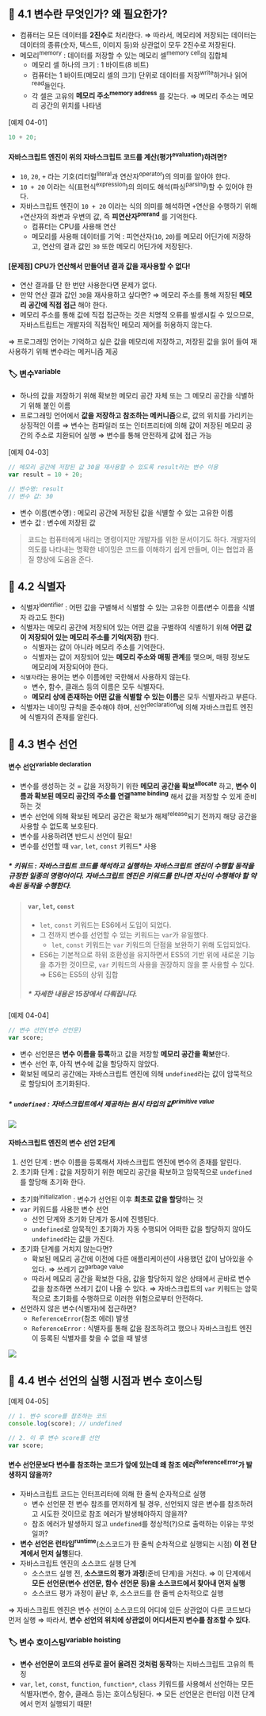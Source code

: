## 📂 4.1 변수란 무엇인가? 왜 필요한가?

- 컴퓨터는 모든 데이터를 **2진수**로 처리한다.
  ⇒ 따라서, 메모리에 저장되는 데이터는 데이터의 종류(숫자, 텍스트, 이미지 등)와 상관없이 모두 2진수로 저장된다.
- 메모리<sup>memory</sup> : 데이터를 저장할 수 있는 메모리 셀<sup>memory cell</sup>의 집합체
  - 메모리 셀 하나의 크기 : 1 바이트(8 비트)
  - 컴퓨터는 1 바이트(메모리 셀의 크기) 단위로 데이터를 저장<sup>write</sup>하거나 읽어<sup>read</sup>들인다.
  - 각 셀은 고유의 **메모리 주소<sup>memory address</sup>** 를 갖는다.
    ⇒ 메모리 주소는 메모리 공간의 위치를 나타냄

[예제 04-01]

```javascript
10 + 20;
```

#### 자바스크립트 엔진이 위의 자바스크립트 코드를 계산(평가<sup>evaluation</sup>)하려면?

- `10`, `20`, `+` 라는 기호(리터럴<sup>literal</sup>과 연산자<sup>operator</sup>)의 의미를 알아야 한다.
- `10 + 20` 이라는 식(표현식<sup>expression</sup>)의 의미도 해석(파싱<sup>parsing</sup>)할 수 있어야 한다.
- 자바스크립트 엔진이 `10 + 20` 이라는 식의 의미를 해석하면 `+`연산을 수행하기 위해 `+`연산자의 좌변과 우변의 값, 즉 **피연산자<sup>prerand</sup>** 를 기억한다.
  - 컴퓨터는 CPU를 사용해 연산
  - 메모리를 사용해 데이터를 기억 : 피연산자(`10`, `20`)를 메모리 어딘가에 저장하고, 연산의 결과 값인 `30` 또한 메모리 어딘가에 저장된다.

#### [문제점] CPU가 연산해서 만들어낸 결과 값을 재사용할 수 없다!

- 연산 결과를 단 한 번만 사용한다면 문제가 없다.
- 만약 연산 결과 값인 `30`을 재사용하고 싶다면?
  ⇒ 메모리 주소를 통해 저장된 **메모리 공간에 직접 접근** 해야 한다.
- 메모리 주소를 통해 값에 직접 접근하는 것은 치명적 오류를 발생시킬 수 있으므로, 자바스트립트는 개발자의 직접적인 메모리 제어를 허용하지 않는다.

⇒ 프로그래밍 언어는 기억하고 싶은 값을 메모리에 저장하고, 저장된 값을 읽어 들여 재사용하기 위해 변수라는 메커니즘 제공

### 🏷 변수<sup>variable</sup>

- 하나의 값을 저장하기 위해 확보한 메모리 공간 자체 또는 그 메모리 공간을 식별하기 위해 붙인 이름
- 프로그래밍 언어에서 **값을 저장하고 참조하는 메커니즘**으로, 값의 위치를 가리키는 상징적인 이름
  ⇒ 변수는 컴파일러 또는 인터프리터에 의해 값이 저장된 메모리 공간의 주소로 치환되어 실행
  ⇒ 변수를 통해 안전하게 값에 접근 가능

[예제 04-03]

```javascript
// 메모리 공간에 저장된 값 30을 재사용할 수 있도록 result라는 변수 이용
var result = 10 + 20;

// 변수명: result
// 변수 값: 30
```

- 변수 이름(변수명) : 메모리 공간에 저장된 값을 식별할 수 있는 고유한 이름
- 변수 값 : 변수에 저장된 값

> 코드는 컴퓨터에게 내리는 명령이지만 개발자를 위한 문서이기도 하다. 개발자의 의도를 나타내는 명확한 네이밍은 코드를 이해하기 쉽게 만들며, 이는 협업과 품질 향상에 도움을 준다.

## 📂 4.2 식별자

- 식별자<sup>identifier</sup> : 어떤 값을 구별해서 식별할 수 있는 고유한 이름(변수 이름을 식별자 라고도 한다)
- 식별자는 메모리 공간에 저장되어 있는 어떤 값을 구별하여 식별하기 위해 **어떤 값이 저장되어 있는 메모리 주소를 기억(저장)** 한다.
  - 식별자는 값이 아니라 메모리 주소를 기억한다.
  - 식별자는 값이 저장되어 있는 **메모리 주소와 매핑 관계**를 맺으며, 매핑 정보도 메모리에 저장되어야 한다.
- `식별자`라는 용어는 변수 이름에만 국한해서 사용하지 않는다.
  - 변수, 함수, 클래스 등의 이름은 모두 식별자다.
  - **메모리 상에 존재하는 어떤 값을 식별할 수 있는 이름**은 모두 식별자라고 부른다.
- 식별자는 네이밍 규칙을 준수해야 하며, 선언<sup>declaration</sup>에 의해 자바스크립트 엔진에 식별자의 존재를 알린다.

## 📂 4.3 변수 선언

#### 변수 선언<sup>variable declaration</sup>

- 변수를 생성하는 것
  = 값을 저장하기 위한 **메모리 공간을 확보<sup>allocate</sup>** 하고, **변수 이름과 확보된 메모리 공간의 주소를 연결<sup>name binding</sup>** 해서 값을 저장할 수 있게 준비하는 것
- 변수 선언에 의해 확보된 메모리 공간은 확보가 해제<sup>release</sup>되기 전까지 해당 공간을 사용할 수 없도록 보호된다.
- 변수를 사용하려면 반드시 선언이 필요!
- 변수를 선언할 때 `var`, `let`, `const` 키워드\* 사용

##### \* 키워드 : 자바스크립트 코드를 해석하고 실행하는 자바스크립트 엔진이 수행할 동작을 규정한 일종의 명령어이다. 자바스크립트 엔진은 키워드를 만나면 자신이 수행해야 할 약속된 동작을 수행한다.

> #### `var`, `let`, `const`
>
> - `let`, `const` 키워드는 ES6에서 도입이 되었다.
> - 그 전까지 변수를 선언할 수 있는 키워드는 `var`가 유일했다.
>   - `let`, `const` 키워드는 `var` 키워드의 단점을 보완하기 위해 도입되었다.
> - ES6는 기본적으로 하위 호환성을 유지하면서 ES5의 기반 위에 새로운 기능을 추가한 것이므로, `var` 키워드의 사용을 권장하지 않을 뿐 사용할 수 있다.
>   ⇒ ES6는 ES5의 상위 집합
>
> ##### \* 자세한 내용은 15장에서 다뤄집니다.

[예제 04-04]

```javascript
// 변수 선언(변수 선언문)
var score;
```

- 변수 선언문은 **변수 이름을 등록**하고 값을 저장할 **메모리 공간을 확보**한다.
- 변수 선언 후, 아직 변수에 값을 할당하지 않았다.
- 확보된 메모리 공간에는 자바스크립트 엔진에 의해 `undefined`라는 값이 암묵적으로 할당되어 초기화된다.

##### \* `undefined` : 자바스크립트에서 제공하는 원시 타입의 값<sup>primitive value</sup>

![](https://i.imgur.com/HgPGC7m.png)

#### 자바스크립트 엔진의 변수 선언 2단계

1. 선언 단계 : 변수 이름을 등록해서 자바스크립트 엔진에 변수의 존재를 알린다.
2. 초기화 단계 : 값을 저장하기 위한 메모리 공간을 확보하고 암묵적으로 `undefined`를 할당해 초기화 한다.

- 초기화<sup>initialization</sup> : 변수가 선언된 이후 **최초로 값을 할당**하는 것
- `var` 키워드를 사용한 변수 선언
  - 선언 단계와 초기화 단계가 동시에 진행된다.
  - `undefined`로 암묵적인 초기화가 자동 수행되어 어떠한 값을 할당하지 않아도 `undefined`라는 값을 가진다.
- 초기화 단계를 거치지 않는다면?
  - 확보된 메모리 공간에 이전에 다른 애플리케이션이 사용했던 값이 남아있을 수 있다. ⇒ 쓰레기 값<sup>garbage value</sup>
  - 따라서 메모리 공간을 확보한 다음, 값을 할당하지 않은 상태에서 곧바로 변수 값을 참조하면 쓰레기 값이 나올 수 있다.
    ⇒ 자바스크립트의 `var` 키워드는 암묵적으로 초기화를 수행하므로 이러한 위험으로부터 안전하다.
- 선언하지 않은 변수(식별자)에 접근하면?
  - `ReferenceError`(참조 에러) 발생
  - `ReferenceError` : 식별자를 통해 값을 참조하려고 했으나 자바스크립트 엔진이 등록된 식별자를 찾을 수 없을 때 발생

![](https://i.imgur.com/AEIKqGU.png)

## 📂 4.4 변수 선언의 실행 시점과 변수 호이스팅

[예제 04-05]

```javascript
// 1. 변수 score를 참조하는 코드
console.log(score); // undefined

// 2. 이 후 변수 score를 선언
var score;
```

#### 변수 선언문보다 변수를 참조하는 코드가 앞에 있는데 왜 참조 에러<sup>ReferenceError</sup>가 발생하지 않을까?

- 자바스크립트 코드는 인터프리터에 의해 한 줄씩 순자적으로 실행
  - 변수 선언문 전 변수 참조를 먼저하게 될 경우, 선언되지 않은 변수를 참조하려고 시도한 것이므로 참조 에러가 발생해야하지 않을까?
  - 참조 에러가 발생하지 않고 `undefined`를 정상적(?)으로 출력하는 이유는 무엇일까?
- **변수 선언은 런타임<sup>runtime</sup>**(소스코드가 한 줄씩 순차적으로 실행되는 시점) **이 전 단계에서 먼저 실행**된다.
- 자바스크립트 엔진의 소스코드 실행 단계
  - 소스코드 실행 전, **소스코드의 평가 과정**(준비 단계)을 거친다.
    ⇒ 이 단계에서 **모든 선언문(변수 선언문, 함수 선언문 등)을 소스코드에서 찾아내 먼저 실행**
  - 소스코드 평가 과정이 끝난 후, 소스코드를 한 줄씩 순차적으로 실행

⇒ 자바스크립트 엔진은 변수 선언이 소스코드의 어디에 있든 상관없이 다른 코드보다 먼저 실행
⇒ 따라서, **변수 선언의 위치에 상관없이 어디서든지 변수를 참조할 수 있다.**

### 🏷 변수 호이스팅<sup>variable hoisting</sup>

- **변수 선언문이 코드의 선두로 끌어 올려진 것처럼 동작**하는 자바스크립트 고유의 특징
- `var`, `let`, `const`, `function`, `function*`, `class` 키워드를 사용해서 선언하는 모든 식별자(변수, 함수, 클래스 등)는 호이스팅된다.
  ⇒ 모든 선언문은 런터임 이전 단계에서 먼저 실행되기 때문!
